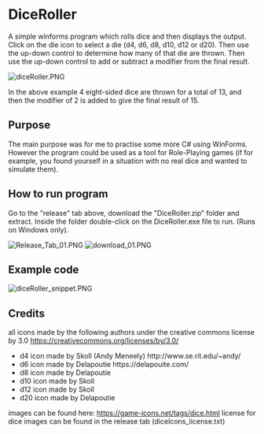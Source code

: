 # DiceRoller

A simple winforms program which rolls dice and then displays the output. Click on the die icon to select a die (d4, d6, d8, d10, d12 or d20). Then use the up-down control to determine how many of that die are thrown. Then use the up-down control to add or subtract a modifier from the final result.

![diceRoller.PNG](https://gamblepants.github.io/img/diceRoller.PNG)

In the above example 4 eight-sided dice are thrown for a total of 13, and then the modifier of 2 is added to give the final result of 15.

## Purpose

The main purpose was for me to practise some more C# using WinForms. However the program could be used as a tool for Role-Playing games (if for example, you found yourself in a situation with no real dice and wanted to simulate them). 

## How to run program

Go to the "release" tab above, download the "DiceRoller.zip" folder and extract. Inside the folder double-click on the DiceRoller.exe file to run. (Runs on Windows only).

![Release_Tab_01.PNG](https://gamblepants.github.io/img/Release_Tab_01.PNG)
![download_01.PNG](https://gamblepants.github.io/img/download_01.PNG)


## Example code

![diceRoller_snippet.PNG](https://gamblepants.github.io/img/diceRoller_snippet.PNG)

## Credits

all icons made by the following authors under the creative commons license by 3.0 
https://creativecommons.org/licenses/by/3.0/

<ul>
  <li>d4 icon made by Skoll (Andy Meneely) http://www.se.rit.edu/~andy/ </li>
  <li>d6 icon made by Delapoutie https://delapouite.com/</li>
  <li>d8 icon made by Delapoutie</li>
  <li>d10 icon made by Skoll</li>
  <li>d12 icon made by Skoll</li>
  <li>d20 icon made by Delapoutie</li>
</ul>

images can be found here: https://game-icons.net/tags/dice.html
license for dice images can be found in the release tab (diceIcons_license.txt)
